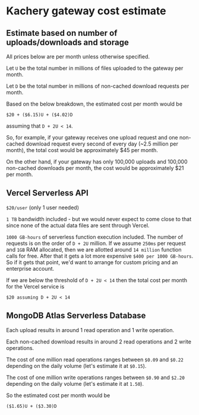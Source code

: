 # Kachery gateway cost estimate

## Estimate based on number of uploads/downloads and storage

All prices below are per month unless otherwise specified.

Let `U` be the total number in millions of files uploaded to the gateway per month.

Let `D` be the total number in millions of non-cached download requests per month.

Based on the below breakdown, the estimated cost per month would be

```
$20 + ($6.15)U + ($4.02)D 
```

assuming that `D + 2U < 14`.

So, for example, if your gateway receives one upload request and one non-cached download request every second of every day (~2.5 million per month), the total cost would be approximately $45 per month.

On the other hand, if your gateway has only 100,000 uploads and 100,000 non-cached downloads per month, the cost would be approximately $21 per month.

## Vercel Serverless API

`$20/user` (only 1 user needed)

`1 TB` bandwidth included - but we would never expect to come close to that since none of the actual data files are sent through Vercel.

`1000 GB-hours` of serverless function execution included. The number of requests is on the order of `D + 2U` million. If we assume `250ms` per request and `1GB` RAM allocated, then we are allotted around `14 million` function calls for free. After that it gets a lot more expensive `$400 per 1000 GB-hours`. So if it gets that point, we'd want to arrange for custom pricing and an enterprise account.

If we are below the threshold of `D + 2U < 14` then the total cost per month for the Vercel service is
```
$20 assuming D + 2U < 14
```

## MongoDB Atlas Serverless Database

Each upload results in around 1 read operation and 1 write operation.

Each non-cached download results in around 2 read operations and 2 write operations.

The cost of one million read operations ranges between `$0.09` and `$0.22` depending on the daily volume (let's estimate it at `$0.15`).

The cost of one million write operations ranges between `$0.90` and `$2.20` depending on the daily volume (let's estimate it at `1.50`).

So the estimated cost per month would be

```
($1.65)U + ($3.30)D
```
